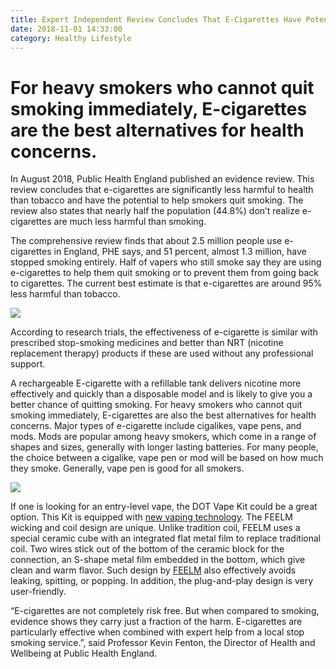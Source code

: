 ```yaml
---
title: Expert Independent Review Concludes That E-Cigarettes Have Potential to Help Quit Smoking
date: 2018-11-01 14:33:00
category: Healthy Lifestyle
---
```


# For heavy smokers who cannot quit smoking immediately, E-cigarettes are the best alternatives for health concerns.

In August 2018, Public Health England published an evidence review. This review concludes that e-cigarettes are significantly less harmful to health than tobacco and have the potential to help smokers quit smoking. The review also states that nearly half the population (44.8%) don’t realize e-cigarettes are much less harmful than smoking.

<!-- more -->

The comprehensive review finds that about 2.5 million people use e-cigarettes in England, PHE says, and 51 percent, almost 1.3 million, have stopped smoking entirely. Half of vapers who still smoke say they are using e-cigarettes to help them quit smoking or to prevent them from going back to cigarettes. The current best estimate is that e-cigarettes are around 95% less harmful than tobacco. 

![](/images/9.png)

According to research trials, the effectiveness of e-cigarette is similar with prescribed stop-smoking medicines and better than NRT (nicotine replacement therapy) products if these are used without any professional support. 

A rechargeable E-cigarette with a refillable tank delivers nicotine more effectively and quickly than a disposable model and is likely to give you a better chance of quitting smoking. For heavy smokers who cannot quit smoking immediately, E-cigarettes are also the best alternatives for health concerns. Major types of e-cigarette include cigalikes, vape pens, and mods. Mods are popular among heavy smokers, which come in a range of shapes and sizes, generally with longer lasting batteries. For many people, the choice between a cigalike, vape pen or mod will be based on how much they smoke. Generally, vape pen is good for all smokers.  

![](/images/10.png)

If one is looking for an entry-level vape, the DOT Vape Kit could be a great option. This Kit is equipped with [new vaping technology](http://www.feelmtech.com/). The FEELM wicking and coil design are unique. Unlike tradition coil, FEELM uses a special ceramic cube with an integrated flat metal film to replace traditional coil. Two wires stick out of the bottom of the ceramic block for the connection, an S-shape metal film embedded in the bottom, which give clean and warm flavor. Such design by [FEELM](http://www.feelmtech.com/) also effectively avoids leaking, spitting, or popping. In addition, the plug-and-play design is very user-friendly.

“E-cigarettes are not completely risk free. But when compared to smoking, evidence shows they carry just a fraction of the harm. E-cigarettes are particularly effective when combined with expert help from a local stop smoking service.”, said Professor Kevin Fenton, the Director of Health and Wellbeing at Public Health England.
